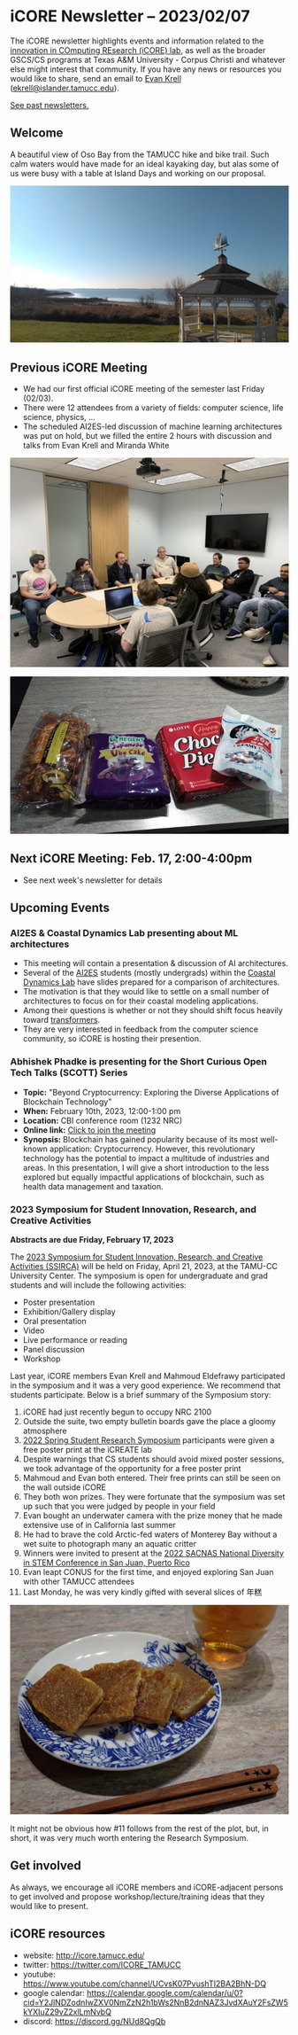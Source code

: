 # iCORE Newsletter – 2023/02/07

The iCORE newsletter highlights events and information related to the [innovation in COmputing REsearch (iCORE) lab](https://icore.tamucc.edu/),
as well as the broader GSCS/CS programs at Texas A&M University - Corpus Christi and whatever else might interest that community.
If you have any news or resources you would like to share, send an email to [Evan Krell](https://scholar.google.com/citations?user=jLuwYGAAAAAJ&hl=en) (ekrell@islander.tamucc.edu).

[See past newsletters.](https://github.com/ekrell/icore_website/tree/main/news)

## Welcome

A beautiful view of Oso Bay from the TAMUCC hike and bike trail. Such calm waters would have made for an ideal kayaking day, but alas some of us were busy with a table at Island Days and working on our proposal. 

![View from the TAMUCC walking trail](../img/tamucc_20230204.jpeg)

## Previous iCORE Meeting

- We had our first official iCORE meeting of the semester last Friday (02/03).
- There were 12 attendees from a variety of fields: computer science, life science, physics, ...
- The scheduled AI2ES-led discussion of machine learning architectures was put on hold, but we filled the entire 2 hours with discussion and talks from Evan Krell and Miranda White

![iCORE Meeting](../img/icore_20230203.jpeg)

![iCORE Meeting Snacks](../img/icoresnacks_20230203.jpeg)

## Next iCORE Meeting: Feb. 17, 2:00-4:00pm

- See next week's newsletter for details

## Upcoming Events

### AI2ES & Coastal Dynamics Lab presenting about ML architectures

- This meeting will contain a presentation & discussion of AI architectures.
- Several of the [AI2ES](https://www.ai2es.org/) students (mostly undergrads) within the [Coastal Dynamics Lab](https://www.coastaldynamicslab.org/) have slides prepared for a comparison of architectures.
- The motivation is that they would like to settle on a small number of architectures to focus on for their coastal modeling applications.
- Among their questions is whether or not they should shift focus heavily toward [transformers](https://en.wikipedia.org/wiki/Transformer_(machine_learning_model)).
- They are very interested in feedback from the computer science community, so iCORE is hosting their presention.

### Abhishek Phadke is presenting for the Short Curious Open Tech Talks (SCOTT) Series

- **Topic:** "Beyond Cryptocurrency: Exploring the Diverse Applications of Blockchain Technology" 
- **When:** February 10th, 2023, 12:00-1:00 pm
- **Location:** CBI conference room (1232 NRC)
- **Online link:** [Click to join the meeting](https://nam12.safelinks.protection.outlook.com/ap/t-59584e83/?url=https%3A%2F%2Fteams.microsoft.com%2Fl%2Fmeetup-join%2F19%253ameeting_MGI3MjMzOTktMzlmZi00Y2Q1LTg2NDEtNTA4NDllZDBiN2Qx%2540thread.v2%2F0%3Fcontext%3D%257b%2522Tid%2522%253a%252234cbfaf1-67a6-4781-a9ca-514eb2550b66%2522%252c%2522Oid%2522%253a%2522e0286e66-5e19-4aef-bc0c-534aea05ce60%2522%257d&data=05%7C01%7Cekrell%40islander.tamucc.edu%7C3e6baafd2baf4910367008db08492d32%7C34cbfaf167a64781a9ca514eb2550b66%7C0%7C0%7C638112882665488032%7CUnknown%7CTWFpbGZsb3d8eyJWIjoiMC4wLjAwMDAiLCJQIjoiV2luMzIiLCJBTiI6Ik1haWwiLCJXVCI6Mn0%3D%7C3000%7C%7C%7C&sdata=VGJTvBfs%2F3OomBAzTdL4lM6HrVyqMLvk9eGCf8N334Y%3D&reserved=0)
- **Synopsis:** Blockchain has gained popularity because of its most well-known application: Cryptocurrency. However, this revolutionary technology has the potential to impact a multitude of industries and areas. In this presentation, I will give a short introduction to the less explored but equally impactful applications of blockchain, such as health data management and taxation.


### 2023 Symposium for Student Innovation, Research, and Creative Activities

**Abstracts are due Friday, February 17, 2023**

The [2023 Symposium for Student Innovation, Research, and Creative Activities (SSIRCA)](https://www.tamucc.edu/research/student-symposium/index.php) will be held on Friday, April 21, 2023, at the TAMU-CC University Center. The symposium is open for undergraduate and grad students and will include the following activities:

- Poster presentation
- Exhibition/Gallery display
- Oral presentation
- Video
- Live performance or reading
- Panel discussion
- Workshop

Last year, iCORE members Evan Krell and Mahmoud Eldefrawy participated in the symposium and it was a very good experience. 
We recommend that students participate. Below is a brief summary of the Symposium story:


1. iCORE had just recently begun to occupy NRC 2100
2. Outside the suite, two empty bulletin boards gave the place a gloomy atmosphere
3. [2022 Spring Student Research Symposium](https://www.tamucc.edu/research/student-symposium/2022.php) participants were given a free poster print at the iCREATE lab 
4. Despite warnings that CS students should avoid mixed poster sessions, we took advantage of the opportunity for a free poster print
5. Mahmoud and Evan both entered. Their free prints can still be seen on the wall outside iCORE
6. They both won prizes. They were fortunate that the symposium was set up such that you were judged by people in your field
7. Evan bought an underwater camera with the prize money that he made extensive use of in California last summer
8. He had to brave the cold Arctic-fed waters of Monterey Bay without a wet suite to photograph many an aquatic critter
9. Winners were invited to present at the [2022 SACNAS National Diversity in STEM Conference in San Juan, Puerto Rico](https://www.sacnas.org/2022-sacnas-ndistem-agenda-at-a-glance)
10. Evan leapt CONUS for the first time, and enjoyed exploring San Juan with other TAMUCC attendees
11. Last Monday, he was very kindly gifted with several slices of 年糕

![niangao](../img/niangao.JPG)

It might not be obvious how #11 follows from the rest of the plot, but, in short, it was very much worth entering the Research Symposium.

## Get involved

As always, we encourage all iCORE members and iCORE-adjacent persons to get involved and propose workshop/lecture/training ideas that they would like to present.

## iCORE resources

- website: http://icore.tamucc.edu/
- twitter: https://twitter.com/ICORE_TAMUCC
- youtube: https://www.youtube.com/channel/UCvsK07PvushTI2BA2BhN-DQ
- google calendar: https://calendar.google.com/calendar/u/0?cid=Y2JlNDZodnIwZXV0NmZzN2h1bWs2NnB2dnNAZ3JvdXAuY2FsZW5kYXIuZ29vZ2xlLmNvbQ
- discord: https://discord.gg/NUd8QgQb
